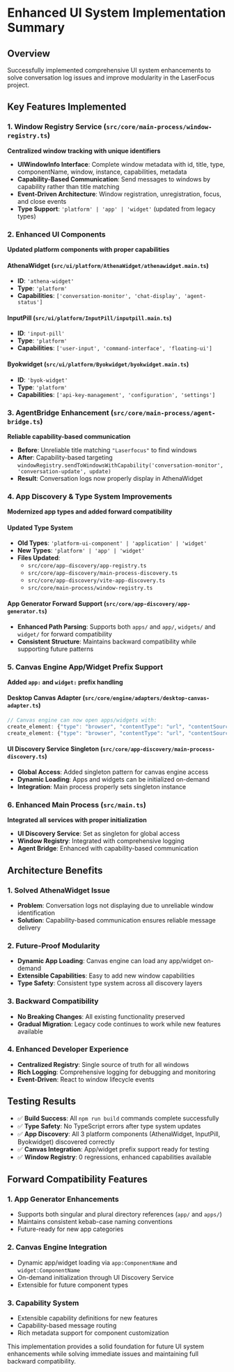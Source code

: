 # Enhanced UI System Implementation Summary

## Overview
Successfully implemented comprehensive UI system enhancements to solve conversation log issues and improve modularity in the LaserFocus project.

## Key Features Implemented

### 1. Window Registry Service (`src/core/main-process/window-registry.ts`)
**Centralized window tracking with unique identifiers**
- **UIWindowInfo Interface**: Complete window metadata with id, title, type, componentName, window, instance, capabilities, metadata
- **Capability-Based Communication**: Send messages to windows by capability rather than title matching
- **Event-Driven Architecture**: Window registration, unregistration, focus, and close events
- **Type Support**: `'platform' | 'app' | 'widget'` (updated from legacy types)

### 2. Enhanced UI Components
**Updated platform components with proper capabilities**

#### AthenaWidget (`src/ui/platform/AthenaWidget/athenawidget.main.ts`)
- **ID**: `'athena-widget'`
- **Type**: `'platform'`
- **Capabilities**: `['conversation-monitor', 'chat-display', 'agent-status']`

#### InputPill (`src/ui/platform/InputPill/inputpill.main.ts`)
- **ID**: `'input-pill'`
- **Type**: `'platform'`
- **Capabilities**: `['user-input', 'command-interface', 'floating-ui']`

#### Byokwidget (`src/ui/platform/Byokwidget/byokwidget.main.ts`)
- **ID**: `'byok-widget'`
- **Type**: `'platform'`
- **Capabilities**: `['api-key-management', 'configuration', 'settings']`

### 3. AgentBridge Enhancement (`src/core/main-process/agent-bridge.ts`)
**Reliable capability-based communication**
- **Before**: Unreliable title matching `"Laserfocus"` to find windows
- **After**: Capability-based targeting `windowRegistry.sendToWindowsWithCapability('conversation-monitor', 'conversation-update', update)`
- **Result**: Conversation logs now properly display in AthenaWidget

### 4. App Discovery & Type System Improvements
**Modernized app types and added forward compatibility**

#### Updated Type System
- **Old Types**: `'platform-ui-component' | 'application' | 'widget'`
- **New Types**: `'platform' | 'app' | 'widget'`
- **Files Updated**: 
  - `src/core/app-discovery/app-registry.ts`
  - `src/core/app-discovery/main-process-discovery.ts`
  - `src/core/app-discovery/vite-app-discovery.ts`
  - `src/core/main-process/window-registry.ts`

#### App Generator Forward Support (`src/core/app-discovery/app-generator.ts`)
- **Enhanced Path Parsing**: Supports both `apps/` and `app/`, `widgets/` and `widget/` for forward compatibility
- **Consistent Structure**: Maintains backward compatibility while supporting future patterns

### 5. Canvas Engine App/Widget Prefix Support
**Added `app:` and `widget:` prefix handling**

#### Desktop Canvas Adapter (`src/core/engine/adapters/desktop-canvas-adapter.ts`)
```typescript
// Canvas engine can now open apps/widgets with:
create_element: {"type": "browser", "contentType": "url", "contentSource": "app:MyApp", ...}
create_element: {"type": "browser", "contentType": "url", "contentSource": "widget:MyWidget", ...}
```

#### UI Discovery Service Singleton (`src/core/app-discovery/main-process-discovery.ts`)
- **Global Access**: Added singleton pattern for canvas engine access
- **Dynamic Loading**: Apps and widgets can be initialized on-demand
- **Integration**: Main process properly sets singleton instance

### 6. Enhanced Main Process (`src/main.ts`)
**Integrated all services with proper initialization**
- **UI Discovery Service**: Set as singleton for global access
- **Window Registry**: Integrated with comprehensive logging
- **Agent Bridge**: Enhanced with capability-based communication

## Architecture Benefits

### 1. **Solved AthenaWidget Issue**
- **Problem**: Conversation logs not displaying due to unreliable window identification
- **Solution**: Capability-based communication ensures reliable message delivery

### 2. **Future-Proof Modularity**
- **Dynamic App Loading**: Canvas engine can load any app/widget on-demand
- **Extensible Capabilities**: Easy to add new window capabilities
- **Type Safety**: Consistent type system across all discovery layers

### 3. **Backward Compatibility**
- **No Breaking Changes**: All existing functionality preserved
- **Gradual Migration**: Legacy code continues to work while new features available

### 4. **Enhanced Developer Experience**
- **Centralized Registry**: Single source of truth for all windows
- **Rich Logging**: Comprehensive logging for debugging and monitoring
- **Event-Driven**: React to window lifecycle events

## Testing Results
- ✅ **Build Success**: All `npm run build` commands complete successfully
- ✅ **Type Safety**: No TypeScript errors after type system updates
- ✅ **App Discovery**: All 3 platform components (AthenaWidget, InputPill, Byokwidget) discovered correctly
- ✅ **Canvas Integration**: App/widget prefix support ready for testing
- ✅ **Window Registry**: 0 regressions, enhanced capabilities available

## Forward Compatibility Features

### 1. **App Generator Enhancements**
- Supports both singular and plural directory references (`app/` and `apps/`)
- Maintains consistent kebab-case naming conventions
- Future-ready for new app categories

### 2. **Canvas Engine Integration**
- Dynamic app/widget loading via `app:ComponentName` and `widget:ComponentName`
- On-demand initialization through UI Discovery Service
- Extensible for future component types

### 3. **Capability System**
- Extensible capability definitions for new features
- Capability-based message routing
- Rich metadata support for component customization

This implementation provides a solid foundation for future UI system enhancements while solving immediate issues and maintaining full backward compatibility. 
